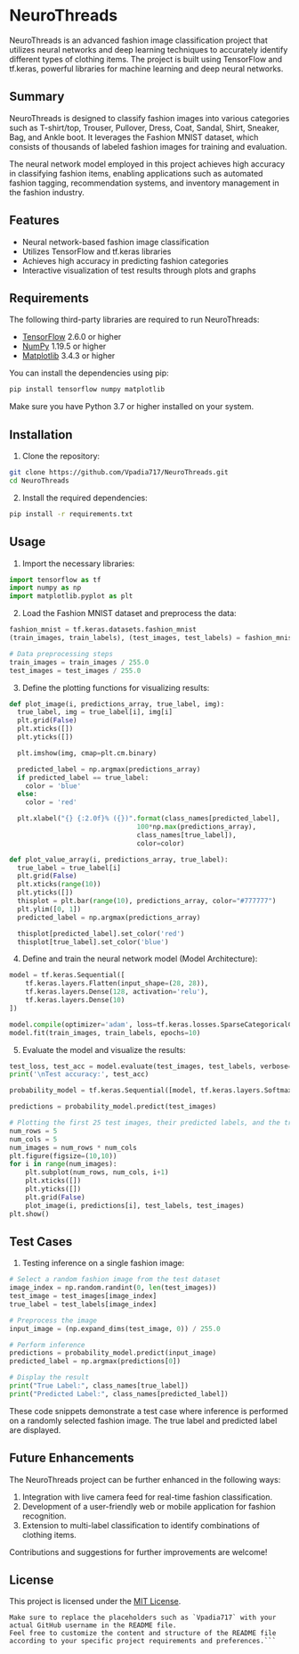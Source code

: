 # NeuroThreads

NeuroThreads is an advanced fashion image classification project that utilizes neural networks and deep learning techniques to accurately identify different types of clothing items. The project is built using TensorFlow and tf.keras, powerful libraries for machine learning and deep neural networks.

## Summary

NeuroThreads is designed to classify fashion images into various categories such as T-shirt/top, Trouser, Pullover, Dress, Coat, Sandal, Shirt, Sneaker, Bag, and Ankle boot. It leverages the Fashion MNIST dataset, which consists of thousands of labeled fashion images for training and evaluation.

The neural network model employed in this project achieves high accuracy in classifying fashion items, enabling applications such as automated fashion tagging, recommendation systems, and inventory management in the fashion industry.

## Features

- Neural network-based fashion image classification
- Utilizes TensorFlow and tf.keras libraries
- Achieves high accuracy in predicting fashion categories
- Interactive visualization of test results through plots and graphs

## Requirements

The following third-party libraries are required to run NeuroThreads:

- [TensorFlow](https://www.tensorflow.org/) 2.6.0 or higher
- [NumPy](https://numpy.org/) 1.19.5 or higher
- [Matplotlib](https://matplotlib.org/) 3.4.3 or higher

You can install the dependencies using pip:

```bash
pip install tensorflow numpy matplotlib
```

Make sure you have Python 3.7 or higher installed on your system.

## Installation

1. Clone the repository:

```bash
git clone https://github.com/Vpadia717/NeuroThreads.git
cd NeuroThreads
```

2. Install the required dependencies:

```bash
pip install -r requirements.txt
```

## Usage

1. Import the necessary libraries:

```python
import tensorflow as tf
import numpy as np
import matplotlib.pyplot as plt
```

2. Load the Fashion MNIST dataset and preprocess the data:

```python
fashion_mnist = tf.keras.datasets.fashion_mnist
(train_images, train_labels), (test_images, test_labels) = fashion_mnist.load_data()

# Data preprocessing steps
train_images = train_images / 255.0
test_images = test_images / 255.0
```

3. Define the plotting functions for visualizing results:

```python
def plot_image(i, predictions_array, true_label, img):
  true_label, img = true_label[i], img[i]
  plt.grid(False)
  plt.xticks([])
  plt.yticks([])

  plt.imshow(img, cmap=plt.cm.binary)

  predicted_label = np.argmax(predictions_array)
  if predicted_label == true_label:
    color = 'blue'
  else:
    color = 'red'

  plt.xlabel("{} {:2.0f}% ({})".format(class_names[predicted_label],
                                100*np.max(predictions_array),
                                class_names[true_label]),
                                color=color)

def plot_value_array(i, predictions_array, true_label):
  true_label = true_label[i]
  plt.grid(False)
  plt.xticks(range(10))
  plt.yticks([])
  thisplot = plt.bar(range(10), predictions_array, color="#777777")
  plt.ylim([0, 1])
  predicted_label = np.argmax(predictions_array)

  thisplot[predicted_label].set_color('red')
  thisplot[true_label].set_color('blue')
```

4. Define and train the neural network model (Model Architecture):

```python
model = tf.keras.Sequential([
    tf.keras.layers.Flatten(input_shape=(28, 28)),
    tf.keras.layers.Dense(128, activation='relu'),
    tf.keras.layers.Dense(10)
])

model.compile(optimizer='adam', loss=tf.keras.losses.SparseCategoricalCrossentropy(from_logits=True), metrics=['accuracy'])
model.fit(train_images, train_labels, epochs=10)
```

5. Evaluate the model and visualize the results:

```python
test_loss, test_acc = model.evaluate(test_images, test_labels, verbose=2)
print('\nTest accuracy:', test_acc)

probability_model = tf.keras.Sequential([model, tf.keras.layers.Softmax()])

predictions = probability_model.predict(test_images)

# Plotting the first 25 test images, their predicted labels, and the true labels
num_rows = 5
num_cols = 5
num_images = num_rows * num_cols
plt.figure(figsize=(10,10))
for i in range(num_images):
    plt.subplot(num_rows, num_cols, i+1)
    plt.xticks([])
    plt.yticks([])
    plt.grid(False)
    plot_image(i, predictions[i], test_labels, test_images)
plt.show()
```

## Test Cases

1. Testing inference on a single fashion image:

```python
# Select a random fashion image from the test dataset
image_index = np.random.randint(0, len(test_images))
test_image = test_images[image_index]
true_label = test_labels[image_index]

# Preprocess the image
input_image = (np.expand_dims(test_image, 0)) / 255.0

# Perform inference
predictions = probability_model.predict(input_image)
predicted_label = np.argmax(predictions[0])

# Display the result
print("True Label:", class_names[true_label])
print("Predicted Label:", class_names[predicted_label])
```

These code snippets demonstrate a test case where inference is performed on a randomly selected fashion image. The true label and predicted label are displayed.

## Future Enhancements

The NeuroThreads project can be further enhanced in the following ways:

1. Integration with live camera feed for real-time fashion classification.
2. Development of a user-friendly web or mobile application for fashion recognition.
3. Extension to multi-label classification to identify combinations of clothing items.

Contributions and suggestions for further improvements are welcome!

## License

This project is licensed under the [MIT License](LICENSE).

````
Make sure to replace the placeholders such as `Vpadia717` with your actual GitHub username in the README file.
Feel free to customize the content and structure of the README file according to your specific project requirements and preferences.```
````
